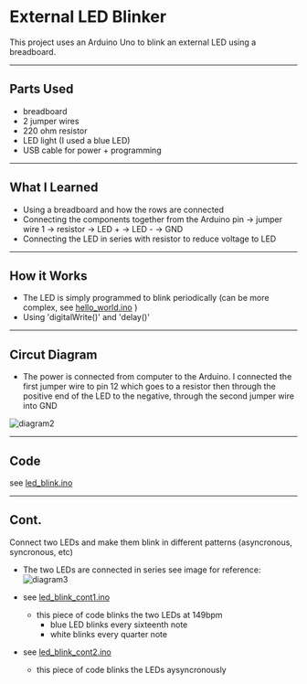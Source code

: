 # External LED Blinker

This project uses an Arduino Uno to blink an external LED using a breadboard.

---

## Parts Used
- breadboard
- 2 jumper wires
- 220 ohm resistor
- LED light (I used a blue LED)
- USB cable for power + programming

---

## What I Learned
- Using a breadboard and how the rows are connected
- Connecting the components together from the Arduino pin -> jumper wire 1 -> resistor -> LED + -> LED - -> GND
- Connecting the LED in series with resistor to reduce voltage to LED

---

## How it Works
- The LED is simply programmed to blink periodically (can be more complex, see [hello_world.ino](hello_world.ino) )
- Using 'digitalWrite()' and 'delay()'

---

## Circut Diagram
- The power is connected from computer to the Arduino. I connected the first jumper wire to pin 12 which goes to a resistor
  then through the positive end of the LED to the negative, through the second jumper wire into GND

![diagram2](https://github.com/user-attachments/assets/5a3fed4f-4282-41ac-aba5-9d9a955108cb)

---
## Code
see [led_blink.ino](led_blink.ino)

---

## Cont.
Connect two LEDs and make them blink in different patterns (asyncronous, syncronous, etc)
- The two LEDs are connected in series
see image for reference:
![diagram3](https://github.com/user-attachments/assets/1d6d3af3-a010-4714-8f41-92a8fb813182)



- see [led_blink_cont1.ino](led_blink_cont1.ino)
  - this piece of code blinks the two LEDs at 149bpm
    - blue LED blinks every sixteenth note
    - white blinks every quarter note
- see [led_blink_cont2.ino](led_blink_cont2.ino)
  - this piece of code blinks the LEDs aysyncronously 


